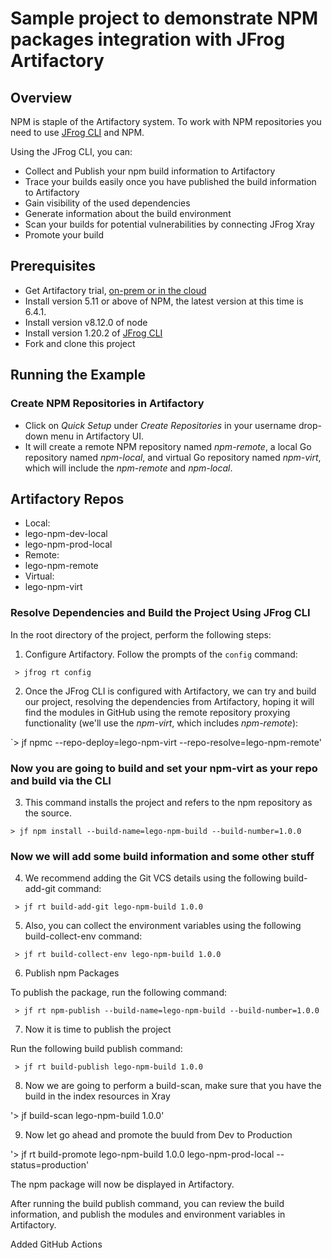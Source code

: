 # Sample project to demonstrate NPM packages integration with JFrog Artifactory

## Overview
NPM is staple of the Artifactory system.
To work with NPM repositories you need to use [JFrog CLI](https://www.jfrog.com/confluence/display/CLI/CLI+for+JFrog+Artifactory) and NPM.

Using the JFrog CLI, you can:
* Collect and Publish your npm build information to Artifactory
* Trace your builds easily once you have published the build information to Artifactory
* Gain visibility of the used dependencies
* Generate information about the build environment
* Scan your builds for potential vulnerabilities by connecting JFrog Xray
* Promote your build

## Prerequisites
* Get Artifactory trial, [on-prem or in the cloud](https://jfrog.com/artifactory/free-trial/)
* Install version 5.11 or above of NPM, the latest version at this time is 6.4.1.
* Install version v8.12.0 of node
* Install version 1.20.2 of [JFrog CLI](https://jfrog.com/getcli/)
* Fork and clone this project

## Running the Example
### Create NPM Repositories in Artifactory
* Click on *Quick Setup* under *Create Repositories* in your username drop-down menu in Artifactory UI.
* It will create a remote NPM repository named *npm-remote*, a local Go repository named *npm-local*, and virtual Go repository named *npm-virt*, which will include the *npm-remote* and *npm-local*.

## Artifactory Repos 
* Local: 
* lego-npm-dev-local
* lego-npm-prod-local
* Remote:
* lego-npm-remote
* Virtual:
* lego-npm-virt

### Resolve Dependencies and Build the Project Using JFrog CLI
In the root directory of the project, perform the following steps:

1. Configure Artifactory. Follow the prompts of the `config` command:

` > jfrog rt config`

2. Once the JFrog CLI is configured with Artifactory, we can try and build our project, resolving the dependencies from Artifactory, hoping it will find the modules in GitHub using the remote repository proxying functionality (we'll use the *npm-virt*, which includes *npm-remote*):

`> jf npmc --repo-deploy=lego-npm-virt --repo-resolve=lego-npm-remote'

### Now you are going to build and set your npm-virt as your repo and build via the CLI

3. This command installs the project and refers to the npm repository as the source.

`> jf npm install --build-name=lego-npm-build --build-number=1.0.0`

### Now we will add some build information and some other stuff

4. We recommend adding the Git VCS details using the following build-add-git command:

` > jf rt build-add-git lego-npm-build 1.0.0`

5. Also, you can collect the environment variables using the following build-collect-env command:

` > jf rt build-collect-env lego-npm-build 1.0.0`

6. Publish npm Packages

To publish the package, run the following command:

` > jf rt npm-publish --build-name=lego-npm-build --build-number=1.0.0`

7. Now it is time to publish the project

Run the following build publish command:

` > jf rt build-publish lego-npm-build 1.0.0`

8. Now we are going to perform a build-scan, make sure that you have the build in the index resources in Xray 

'> jf build-scan lego-npm-build 1.0.0'

9. Now let go ahead and promote the buuld from Dev to Production 

'> jf rt build-promote lego-npm-build 1.0.0 lego-npm-prod-local --status=production'

The npm package will now be displayed in Artifactory.

After running the build publish command, you can review the build information, and publish the modules and environment variables in Artifactory.

Added GitHub Actions
